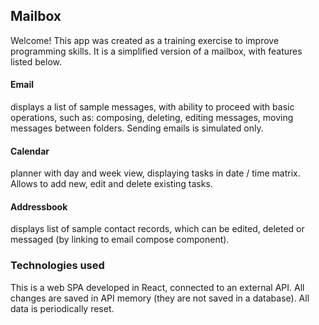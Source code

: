 ## Mailbox

Welcome!
This app was created as a training exercise to improve programming skills. It is a simplified version of a mailbox, with features listed below.

####  Email
displays a list of sample messages, with ability to proceed with basic operations, such as: composing, deleting, editing messages, moving messages between folders. Sending emails is simulated only.

####  Calendar
planner with day and week view, displaying tasks in date / time matrix. Allows to add new, edit and delete existing tasks.

####  Addressbook
displays list of sample contact records, which can be edited, deleted or messaged (by linking to email compose component).


### Technologies used

This is a web SPA developed in React, connected to an external API. All changes are saved in API memory (they are not saved in a database). All data is periodically reset.
